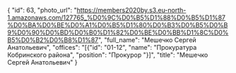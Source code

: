 {
    "id": 63,
    "photo_url": "https://members2020by.s3.eu-north-1.amazonaws.com/127765_%D0%9C%D0%B5%D1%88%D0%B5%D1%87%D0%BA%D0%BE%D0%A1%D0%B5%D1%80%D0%B3%D0%B5%D0%B9%D0%90%D0%BD%D0%B0%D1%82%D0%BE%D0%BB%D1%8C%D0%B5%D0%B2%D0%B8%D1%87",
    "full_name": "Мешечко Сергей Анатольевич",
    "offices": "[{\"id\": \"01-12\", \"name\": \"Прокуратура Кобринского района\", \"position\": \"Прокурор \"}]",
    "title": "Мешечко Сергей Анатольевич"
}